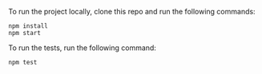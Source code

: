 To run the project locally, clone this repo and run the following commands:

```
npm install
npm start
```

To run the tests, run the following command:

```
npm test
```
